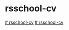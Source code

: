 # rsschool-cv
[# rsschool-cv](https://alexstartsev.github.io/rsschool-cv/cv)
[# rsschool-cv](https://alexstartsev.github.io/rsschool-cv/cv/)